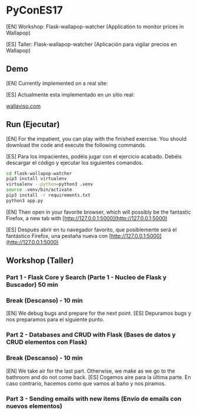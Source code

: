 # PyConES17

[EN] Workshop: Flask-wallapop-watcher (Application to monitor prices in Wallapop)

[ES] Taller: Flask-wallapop-watcher (Aplicación para vigilar precios en Wallapop)

## Demo

[EN] Currently implemented on a real site:

[ES] Actualmente esta implementado en un sitio real:

[wallaviso.com](http://wallaviso.com)

## Run (Ejecutar)

[EN] For the impatient, you can play with the finished exercise. You should download the code and execute the following commands.

[ES] Para los impacientes, podéis jugar con el ejercicio acabado. Debéis descargar el código y ejecutar los siguientes comandos.

```bash
cd flask-wallapop-watcher
pip3 install virtualenv
virtualenv --python=python3 .venv
source .venv/bin/activate
pip3 install -r requirements.txt
python3 app.py
````

[EN] Then open in your favorite browser, which will possibly be the fantastic Firefox, a new tab with [http://127.0.0.1:5000](http://127.0.0.1:5000)

[ES] Después abrir en tu navegador favorito, que posiblemente será el fantástico Firefox, una pestaña nueva con [http://127.0.0.1:5000](http://127.0.0.1:5000)

## Workshop (Taller)

### Part 1 - Flask Core y Search (Parte 1 - Nucleo de Flask y Buscador) 50 min

### Break (Descanso) - 10 min

[EN] We debug bugs and prepare for the next point.
[ES] Depuramos bugs y nos preparamos para el siguiente punto.

### Part 2 - Databases and CRUD with Flask (Bases de datos y CRUD elementos con Flask)

### Break (Descanso) - 10 min

[EN] We take air for the last part. Otherwise, we make as we go to the bathroom and do not come back.
[ES] Cogemos aire para la última parte. En caso contrario, hacemos como que vamos al baño y nos piramos.


### Part 3 - Sending emails with new items (Envío de emails con nuevos elementos)